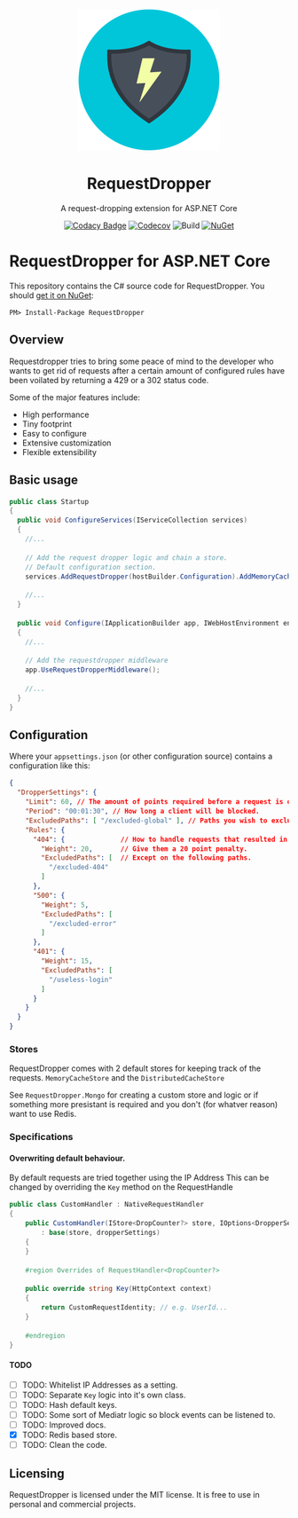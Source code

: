<div align="center">

![Icon](images/icon.png)
# RequestDropper
A request-dropping extension for ASP.NET Core

[![Codacy Badge](https://api.codacy.com/project/badge/Grade/37469b3479e446889dcdec6e7562242a)](https://app.codacy.com/gh/Skamiplan/RequestDropper/dashboard)
[![Codecov](https://img.shields.io/codecov/c/github/Skamiplan/RequestDropper/main.svg)](https://codecov.io/gh/Skamiplan/RequestDropper)
![Build](https://img.shields.io/github/workflow/status/Skamiplan/RequestDropper/Build)
[![NuGet](https://img.shields.io/nuget/v/RequestDropper.svg)](https://www.nuget.org/packages/RequestDropper/)
</div>

# RequestDropper for ASP.NET Core
This repository contains the C# source code for RequestDropper. You should [get it on NuGet](https://www.nuget.org/packages/RequestDropper/):

    PM> Install-Package RequestDropper

## Overview
Requestdropper tries to bring some peace of mind to the developer who wants to get rid of requests after a certain amount of configured rules have been voilated by returning a 429 or a 302 status code.

Some of the major features include:
- High performance
- Tiny footprint
- Easy to configure
- Extensive customization
- Flexible extensibility

## Basic usage

```C#
public class Startup
{
  public void ConfigureServices(IServiceCollection services)
  {
    //...

    // Add the request dropper logic and chain a store.
    // Default configuration section.
    services.AddRequestDropper(hostBuilder.Configuration).AddMemoryCacheStore();

    //...
  }
  
  public void Configure(IApplicationBuilder app, IWebHostEnvironment env)
  {
    //...
    
    // Add the requestdropper middleware 
    app.UseRequestDropperMiddleware(); 
    
    //...
  }
}
```

## Configuration

Where your `appsettings.json` (or other configuration source) contains a configuration like this:
```json
{
  "DropperSettings": {
    "Limit": 60, // The amount of points required before a request is dropped.
    "Period": "00:01:30", // How long a client will be blocked.
    "ExcludedPaths": [ "/excluded-global" ], // Paths you wish to exclude from being handled by the request dropper middleware.
    "Rules": {
      "404": {              // How to handle requests that resulted in a 404 status code.
        "Weight": 20,       // Give them a 20 point penalty.
        "ExcludedPaths": [  // Except on the following paths.
          "/excluded-404" 
        ]
      },
      "500": {
        "Weight": 5,
        "ExcludedPaths": [
          "/excluded-error"
        ]
      },
      "401": {
        "Weight": 15,
        "ExcludedPaths": [
          "/useless-login"
        ]
      }      
    }
  }
}
```

### Stores

RequestDropper comes with 2 default stores for keeping track of the requests.
`MemoryCacheStore` and the `DistributedCacheStore`

See `RequestDropper.Mongo` for creating a custom store and logic or if something more presistant is required and you don't (for whatver reason) want to use Redis.

### Specifications

#### Overwriting default behaviour.
By default requests are tried together using the IP Address
This can be changed by overriding the `Key` method on the RequestHandle

```C#
public class CustomHandler : NativeRequestHandler
{
    public CustomHandler(IStore<DropCounter?> store, IOptions<DropperSettings> dropperSettings)
        : base(store, dropperSettings)
    {
    }

    #region Overrides of RequestHandler<DropCounter?>

    public override string Key(HttpContext context)
    {
        return CustomRequestIdentity; // e.g. UserId...
    }

    #endregion
}
```
#### TODO

- [ ] TODO: Whitelist IP Addresses as a setting.
- [ ] TODO: Separate `Key` logic into it's own class.
- [ ] TODO: Hash default keys.
- [ ] TODO: Some sort of Mediatr logic so block events can be listened to.
- [ ] TODO: Improved docs.
- [x] TODO: Redis based store.
- [ ] TODO: Clean the code.

## Licensing

RequestDropper is licensed under the MIT license. It is free to use in personal and commercial projects.
